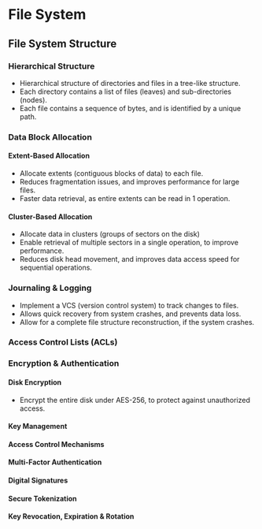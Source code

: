 # File System
## File System Structure
### Hierarchical Structure
- Hierarchical structure of directories and files in a tree-like structure.
- Each directory contains a list of files (leaves) and sub-directories (nodes).
- Each file contains a sequence of bytes, and is identified by a unique path.

### Data Block Allocation
#### Extent-Based Allocation
- Allocate extents (contiguous blocks of data) to each file.
- Reduces fragmentation issues, and improves performance for large files.
- Faster data retrieval, as entire extents can be read in 1 operation.

#### Cluster-Based Allocation
- Allocate data in clusters (groups of sectors on the disk)
- Enable retrieval of multiple sectors in a single operation, to improve performance.
- Reduces disk head movement, and improves data access speed for sequential operations.

### Journaling & Logging
- Implement a VCS (version control system) to track changes to files.
- Allows quick recovery from system crashes, and prevents data loss.
- Allow for a complete file structure reconstruction, if the system crashes.

### Access Control Lists (ACLs)

### Encryption & Authentication
#### Disk Encryption
- Encrypt the entire disk under AES-256, to protect against unauthorized access.


#### Key Management
#### Access Control Mechanisms
#### Multi-Factor Authentication
#### Digital Signatures
#### Secure Tokenization
#### Key Revocation, Expiration & Rotation

